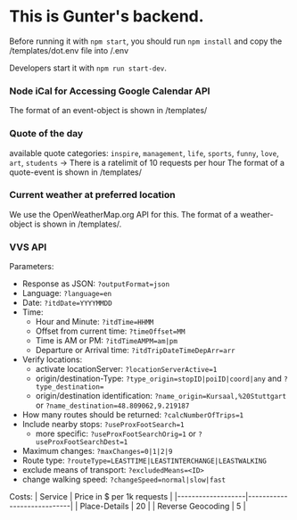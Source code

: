 # This is Gunter's backend.

Before running it with `npm start`, you should run `npm install` and copy the /templates/dot.env file into /.env

Developers start it with `npm run start-dev`.

### Node iCal for Accessing Google Calendar API
The format of an event-object is shown in /templates/

### Quote of the day
available quote categories: `inspire`, `management`, `life`, `sports`, `funny`, `love`, `art`, `students`
-> There is a ratelimit of 10 requests per hour
The format of a quote-event is shown in /templates/

### Current weather at preferred location
We use the OpenWeatherMap.org API for this.
The format of a weather-object is shown in /templates/.

### VVS API
Parameters:
 * Response as JSON: `?outputFormat=json`
 * Language: `?language=en`
 * Date: `?itdDate=YYYYMMDD`
 * Time:
    * Hour and Minute: `?itdTime=HHMM`
    * Offset from current time: `?timeOffset=MM`
    * Time is AM or PM: `?itdTimeAMPM=am|pm`
    * Departure or Arrival time: `?itdTripDateTimeDepArr=arr`
 * Verify locations:
    * activate locationServer: `?locationServerActive=1`
    * origin/destination-Type: `?type_origin=stopID|poiID|coord|any` and `?type_destination=`
    * origin/destination identification: `?name_origin=Kursaal,%20Stuttgart` or `?name_destination=48.809062,9.219187`
 * How many routes should be returned: `?calcNumberOfTrips=1`
 * Include nearby stops: `?useProxFootSearch=1`
    * more specific: `?useProxFootSearchOrig=1` or `?useProxFootSearchDest=1`
 * Maximum changes: `?maxChanges=0|1|2|9`
 * Route type: `?routeType=LEASTTIME|LEASTINTERCHANGE|LEASTWALKING`
 * exclude means of transport: `?excludedMeans=<ID>`
 * change walking speed: `?changeSpeed=normal|slow|fast`

Costs:
| Service           | Price in $ per 1k requests |
|-------------------|----------------------------|
| Place-Details     | 20                         |
| Reverse Geocoding | 5                          |
